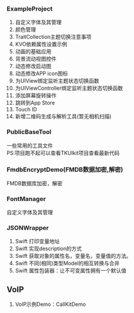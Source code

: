### ExampleProject

1. 自定义字体及其管理
2. 颜色管理
3. TraitCollection主题切换注意事项
4. KVO依赖属性设置示例
5. 动画的基础应用
6. 背景流动视图控件
7. 动态修改启动图
8. 动态修改APP icon图标
9. 为UIView绑定监听主题状态切换函数
10. 为UIViewController绑定监听主题状态切换函数
11. 添加屏幕旋转操作
12. 跳转到App Store
13. Touch ID
14. 新增二维码生成与解析工具(暂无相机扫描)


### PublicBaseTool
一些常用的工具文件\
PS:项目跑不起可以查看TKUIkit项目查看最新代码


### FmdbEncryptDemo(FMDB数据加密,解密)
FMDB数据库加密，解密


### FontManager
自定义字体及其管理


### JSONWrapper

1. Swift 打印变量地址
2. Swift 实现description的方式
3. Swift 获取对象的属性名，变量名，变量值的方法。
4. Swift 不同(相同)类型Model的相互转换与合并
5. Swift 属性包装器：让不可变属性拥有一个默认值



## VoIP
1. VoIP示例Demo：CallKitDemo



